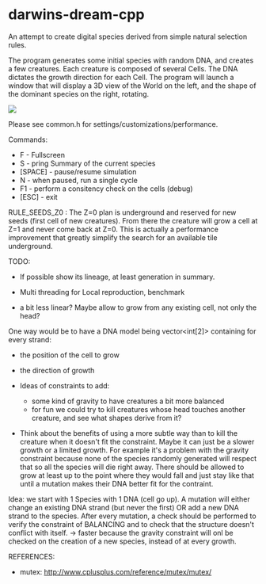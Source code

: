 darwins-dream-cpp
=================

An attempt to create digital species derived from simple natural selection rules.


The program generates some initial species with random DNA, and creates a few creatures.
Each creature is composed of several Cells.
The DNA dictates the growth direction for each Cell.
The program will launch a window that will display a 3D view of the World on the left, and the shape of the dominant species on the right, rotating.

![](https://raw.github.com/benji/darwins-dream-cpp/master/docs/screenshot-2.png)

Please see common.h for settings/customizations/performance.

Commands:
  * F - Fullscreen
  * S - pring Summary of the current species
  * [SPACE] - pause/resume simulation
  * N - when paused, run a single cycle
  * F1 - perform a consitency check on the cells (debug)
  * [ESC] - exit

RULE_SEEDS_Z0 :
The Z=0 plan is underground and reserved for new seeds (first cell of new creatures).
From there the creature will grow a cell at Z=1 and never come back at Z=0.
This is actually a performance improvement that greatly simplify the search for an available tile underground.


TODO:

- If possible show its lineage, at least generation in summary.

- Multi threading for Local reproduction, benchmark

- a bit less linear? Maybe allow to grow from any existing cell, not only the head?

One way would be to have a DNA model being vector&lt;int[2]&gt; containing for every strand:
- the position of the cell to grow
- the direction of growth


- Ideas of constraints to add:
  * some kind of gravity to have creatures a bit more balanced
  * for fun we could try to kill creatures whose head touches another creature, and see what shapes derive from it?

- Think about the benefits of using a more subtle way than to kill the creature when it doesn't fit the constraint.
  Maybe it can just be a slower growth or a limited growth.
  For example it's a problem with the gravity constraint because none of the species randomly generated will respect that so all the species will die right away.
  There should be allowed to grow at least up to the point where they would fall and just stay like that until a mutation makes their DNA better fit for the contraint.

Idea:
we start with 1 Species with 1 DNA (cell go up).
A mutation will either change an existing DNA strand (but never the first) OR add a new DNA strand to the species.
After every mutation, a check should be performed to verify the constraint of BALANCING and to check that the structure doesn't conflict with itself.
-> faster because the gravity constraint will onl be checked on the creation of a new species, instead of at every growth.


REFERENCES:

- mutex: http://www.cplusplus.com/reference/mutex/mutex/














